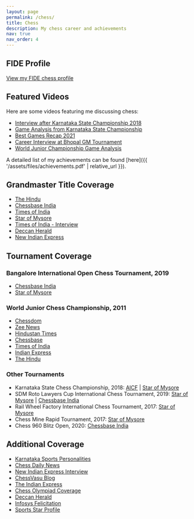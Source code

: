 ```yaml
---
layout: page
permalink: /chess/
title: Chess
description: My chess career and achievements
nav: true
nav_order: 4
---
```


## FIDE Profile
[View my FIDE chess profile](https://ratings.fide.com/profile/5038448)

## Featured Videos
Here are some videos featuring me discussing chess:

- [Interview after Karnataka State Championship 2018](https://youtu.be/m5KGCZP93Ag)
- [Game Analysis from Karnataka State Championship](https://youtu.be/kgDDwd2AfAg)
- [Best Games Recap 2021](https://youtu.be/fLPbtNu7aZo)
- [Career Interview at Bhopal GM Tournament](https://youtu.be/iFG84uLK8rU)
- [World Junior Championship Game Analysis](https://youtu.be/w34ICFDYs48)

A detailed list of my achievements can be found [here]({{ '/assets/files/achievements.pdf' | relative_url }}).

## Grandmaster Title Coverage
- [The Hindu](https://www.thehindu.com/sport/other-sports/girish-koushik-is-indias-63rd-grandmaster/article28137945.ece)
- [Chessbase India](https://www.chessbase.in/news/Girih-Koushik-becomes-Indias-63rd-GM)
- [Times of India](https://timesofindia.indiatimes.com/sports/chess/girish-koushik-becomes-indias-63rd-grandmaster/articleshow/69945826.cms)
- [Star of Mysore](https://starofmysore.com/mysurus-girish-koushik-becomes-indias-63rd-grand-master/)
- [Times of India - Interview](https://timesofindia.indiatimes.com/city/mysuru/becoming-grandmaster-is-a-dream-come-true-girish-a-koushik/articleshow/69989690.cms)
- [Deccan Herald](https://www.deccanherald.com/sports/other-sports/academics-to-chess-the-many-moves-of-a-gm-742802.html)
- [New Indian Express](https://www.newindianexpress.com/cities/bengaluru/2019/jun/27/22-yr-old-becomes-third-grandmaster-from-karnataka--1995816.html)

## Tournament Coverage

### Bangalore International Open Chess Tournament, 2019
- [Chessbase India](https://www.chessbase.in/news/Girish-Koushik-wins-Bangalore-Open-3)
- [Star of Mysore](https://starofmysore.com/bangalore-open-3-fide-rating-chess-tourney-girish-koushik-wins-title/)

### World Junior Chess Championship, 2011
- [Chessdom](https://www.chessdom.com/14-year-old-girish-koushik-profiled-in-the-hindu/)
- [Zee News](https://zeenews.india.com/sports/others/girish-koushik-in-joint-lead-with-hovhannisyan_725467.html/amp)
- [Hindustan Times](https://www.hindustantimes.com/other/koushik-in-lead-in-world-junior-chess/story-8VpOmHgaIDRoOyDhdynyMP.html)
- [Chessbase](https://en.chessbase.com/post/world-junior-girish-leads-with-maiden-gm-norm-2732-performance)
- [Times of India](https://timesofindia.indiatimes.com/sports/chess/Girish-Koushik-jumps-to-second-spot-in-world-junior-chess/articleshow/9544350.cms)
- [Indian Express](https://www.newindianexpress.com/sport/2011/aug/11/girishs-dream-run-continues-280505.html)
- [The Hindu](https://www.thehindu.com/sport/other-sports/girish-and-saranya-record-upset-wins/article2333661.ece)

### Other Tournaments
- Karnataka State Chess Championship, 2018: [AICF](https://aicf.in/girish-wins-akshayakalpa-karnataka-state/) \| [Star of Mysore](https://starofmysore.com/akshayakalpa-karnataka-state-open-chess-girish-koushik-triumphs/)
- SDM Roto Lawyers Cup International Chess Tournament, 2019: [Star of Mysore](https://starofmysore.com/sdm-roto-lawyers-cup-international-chess-girish-koushik-clinches-title/) \| [Chessbase India](https://chessbase.in/news/Girish-Koushik-wins-SDM-Roto-Lawyers-Cup-2019)
- Rail Wheel Factory International Chess Tournament, 2017: [Star of Mysore](https://starofmysore.com/3rd-rail-wheel-factory-international-fide-open-rating-chess-girish-koushik-scores-gm-laxman/)
- Chess Mine Rapid Tournament, 2017: [Star of Mysore](https://starofmysore.com/chessmine-open-fide-rated-rapid-chess-tournament-city-lad-im-girish-koushik-finishes-third/)
- Chess 960 Blitz Open, 2020: [Chessbase India](https://chessbase.in/news/Girish-Koushik-Glorious-in-M-D-Bhagwat-Memorial-Chess960-Online-Blitz-Open)

## Additional Coverage
- [Karnataka Sports Personalities](https://www.karnataka.com/personalities/girish-koushik/)
- [Chess Daily News](https://chessdailynews.com/champion-chess-player-girish-koushik/)
- [New Indian Express Interview](https://www.newindianexpress.com/cities/bengaluru/2011/apr/21/girish-koushik-confident-of-doing-better-246500.html)
- [ChessVasu Blog](https://chessvasu.blogspot.com/2011/05/girish-koushik-monnisha-nandhidhaa.html)
- [The Indian Express](https://indianexpress.com/article/cities/delhi/madhurima-girish-maintain-lead/)
- [Chess Olympiad Coverage](https://www.chessbase.in/news/Torch-Relay-for-44th-Chess-Olympiad-Day-29-31-report)
- [Deccan Herald](https://www.deccanherald.com/sports/girish-ready-bigger-challenges-2374669)
- [Infosys Felicitation](https://chessbase.in/news/Karnatakas-third-and-Indias-63rd-GM-Girish-Koushik-gets-felicitated-by-Infosys)
- [Sports Star Profile](https://sportstar.thehindu.com/chess/girish-koushik-grandmaster-balaton-international-chess-festival/article28137838.ece) 